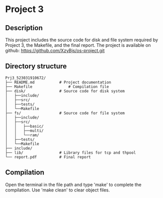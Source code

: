 # Project 3

## Description

This project includes the source code for disk and file system required by Project 3, the Makefile, and the final report. 
The project is available on github: https://github.com/XzyBjs/os-project.git

## Directory structure
```
Prj3_523031910672/
├── README.md			# Project documentation
├── Makefile				# Compilation file
├── disk/				# Source code for disk system
│   ├──include/
│   ├──src/
│   ├──tests/
│   └──Makefile
├── fs/		            # Source code for file system
│   ├──include/
│   ├──src/
│   │   ├──basic/
│   │   ├──multi/
│   │   └──ram/
│   ├──tests/
│   └──Makefile
├── include/
├── lib/                # Library files for tcp and thpool
└── report.pdf			# Final report
```
## Compilation

Open the terminal in the file path and type 'make' to complete the compilation. Use 'make clean' to clear object files.
